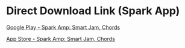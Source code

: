 # Direct Download Link (Spark App)

[Google Play - Spark Amp: Smart Jam, Chords](https://play.google.com/store/apps/details?id=com.positivegrid.spark&hl=en&gl=US)


[App Store - Spark Amp: Smart Jam, Chords](https://apps.apple.com/us/app/spark-amp-smart-jam-chords/id1457653921)

